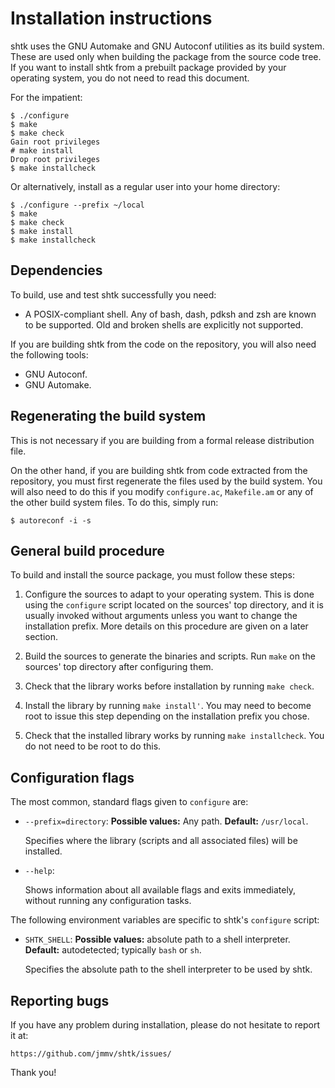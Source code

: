 Installation instructions
=========================

shtk uses the GNU Automake and GNU Autoconf utilities as its build system.
These are used only when building the package from the source code tree.
If you want to install shtk from a prebuilt package provided by your
operating system, you do not need to read this document.

For the impatient:

    $ ./configure
    $ make
    $ make check
    Gain root privileges
    # make install
    Drop root privileges
    $ make installcheck

Or alternatively, install as a regular user into your home directory:

    $ ./configure --prefix ~/local
    $ make
    $ make check
    $ make install
    $ make installcheck


Dependencies
------------

To build, use and test shtk successfully you need:

* A POSIX-compliant shell.  Any of bash, dash, pdksh and zsh are known to
  be supported.  Old and broken shells are explicitly not supported.

If you are building shtk from the code on the repository, you will also
need the following tools:

* GNU Autoconf.
* GNU Automake.


Regenerating the build system
-----------------------------

This is not necessary if you are building from a formal release
distribution file.

On the other hand, if you are building shtk from code extracted from the
repository, you must first regenerate the files used by the build system.
You will also need to do this if you modify `configure.ac`, `Makefile.am`
or any of the other build system files.  To do this, simply run:

    $ autoreconf -i -s


General build procedure
-----------------------

To build and install the source package, you must follow these steps:

1. Configure the sources to adapt to your operating system.  This is done
   using the `configure` script located on the sources' top directory, and
   it is usually invoked without arguments unless you want to change the
   installation prefix.  More details on this procedure are given on a
   later section.

2. Build the sources to generate the binaries and scripts.  Run `make` on
   the sources' top directory after configuring them.

3. Check that the library works before installation by running `make check`.

4. Install the library by running `make install'`. You may need to become
   root to issue this step depending on the installation prefix you chose.

5. Check that the installed library works by running `make installcheck`.
   You do not need to be root to do this.


Configuration flags
-------------------

The most common, standard flags given to `configure` are:

* `--prefix=directory`:
  **Possible values:** Any path.
  **Default:** `/usr/local`.

  Specifies where the library (scripts and all associated files) will be
  installed.

* `--help`:

  Shows information about all available flags and exits immediately,
  without running any configuration tasks.

The following environment variables are specific to shtk's `configure`
script:

* `SHTK_SHELL`:
  **Possible values:** absolute path to a shell interpreter.
  **Default:** autodetected; typically `bash` or `sh`.

  Specifies the absolute path to the shell interpreter to be used by shtk.


Reporting bugs
--------------

If you have any problem during installation, please do not hesitate to
report it at:

    https://github.com/jmmv/shtk/issues/

Thank you!
